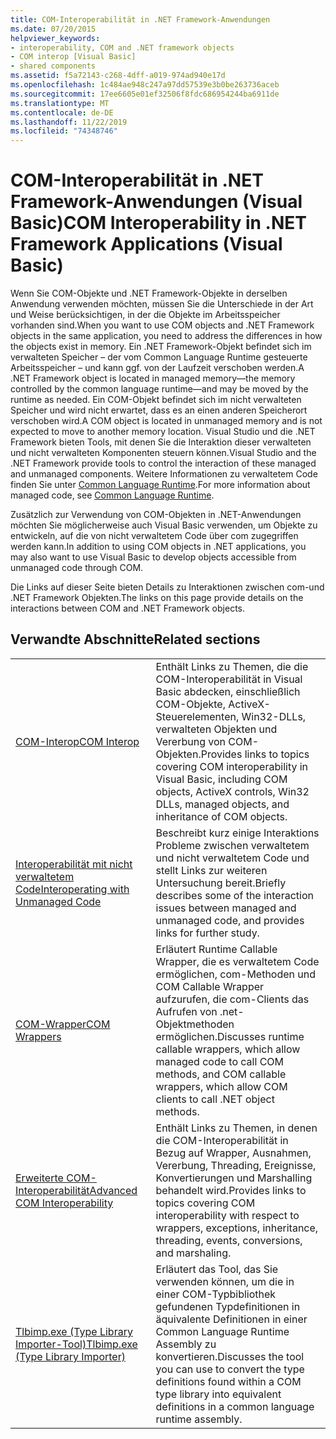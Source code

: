 ```yaml
---
title: COM-Interoperabilität in .NET Framework-Anwendungen
ms.date: 07/20/2015
helpviewer_keywords:
- interoperability, COM and .NET framework objects
- COM interop [Visual Basic]
- shared components
ms.assetid: f5a72143-c268-4dff-a019-974ad940e17d
ms.openlocfilehash: 1c484ae948c247a97dd57539e3b0be263736aceb
ms.sourcegitcommit: 17ee6605e01ef32506f8fdc686954244ba6911de
ms.translationtype: MT
ms.contentlocale: de-DE
ms.lasthandoff: 11/22/2019
ms.locfileid: "74348746"
---
```

# <a name="com-interoperability-in-net-framework-applications-visual-basic"></a><span data-ttu-id="ef259-102">COM-Interoperabilität in .NET Framework-Anwendungen (Visual Basic)</span><span class="sxs-lookup"><span data-stu-id="ef259-102">COM Interoperability in .NET Framework Applications (Visual Basic)</span></span>

<span data-ttu-id="ef259-103">Wenn Sie COM-Objekte und .NET Framework-Objekte in derselben Anwendung verwenden möchten, müssen Sie die Unterschiede in der Art und Weise berücksichtigen, in der die Objekte im Arbeitsspeicher vorhanden sind.</span><span class="sxs-lookup"><span data-stu-id="ef259-103">When you want to use COM objects and .NET Framework objects in the same application, you need to address the differences in how the objects exist in memory.</span></span> <span data-ttu-id="ef259-104">Ein .NET Framework-Objekt befindet sich im verwalteten Speicher – der vom Common Language Runtime gesteuerte Arbeitsspeicher – und kann ggf. von der Laufzeit verschoben werden.</span><span class="sxs-lookup"><span data-stu-id="ef259-104">A .NET Framework object is located in managed memory—the memory controlled by the common language runtime—and may be moved by the runtime as needed.</span></span> <span data-ttu-id="ef259-105">Ein COM-Objekt befindet sich im nicht verwalteten Speicher und wird nicht erwartet, dass es an einen anderen Speicherort verschoben wird.</span><span class="sxs-lookup"><span data-stu-id="ef259-105">A COM object is located in unmanaged memory and is not expected to move to another memory location.</span></span> <span data-ttu-id="ef259-106">Visual Studio und die .NET Framework bieten Tools, mit denen Sie die Interaktion dieser verwalteten und nicht verwalteten Komponenten steuern können.</span><span class="sxs-lookup"><span data-stu-id="ef259-106">Visual Studio and the .NET Framework provide tools to control the interaction of these managed and unmanaged components.</span></span> <span data-ttu-id="ef259-107">Weitere Informationen zu verwaltetem Code finden Sie unter [Common Language Runtime](../../../standard/clr.md).</span><span class="sxs-lookup"><span data-stu-id="ef259-107">For more information about managed code, see [Common Language Runtime](../../../standard/clr.md).</span></span>

<span data-ttu-id="ef259-108">Zusätzlich zur Verwendung von COM-Objekten in .NET-Anwendungen möchten Sie möglicherweise auch Visual Basic verwenden, um Objekte zu entwickeln, auf die von nicht verwaltetem Code über com zugegriffen werden kann.</span><span class="sxs-lookup"><span data-stu-id="ef259-108">In addition to using COM objects in .NET applications, you may also want to use Visual Basic to develop objects accessible from unmanaged code through COM.</span></span>

<span data-ttu-id="ef259-109">Die Links auf dieser Seite bieten Details zu Interaktionen zwischen com-und .NET Framework Objekten.</span><span class="sxs-lookup"><span data-stu-id="ef259-109">The links on this page provide details on the interactions between COM and .NET Framework objects.</span></span>

## <a name="related-sections"></a><span data-ttu-id="ef259-110">Verwandte Abschnitte</span><span class="sxs-lookup"><span data-stu-id="ef259-110">Related sections</span></span>

| | |
|---------|---------|
| [<span data-ttu-id="ef259-111">COM-Interop</span><span class="sxs-lookup"><span data-stu-id="ef259-111">COM Interop</span></span>](../../../visual-basic/programming-guide/com-interop/index.md) | <span data-ttu-id="ef259-112">Enthält Links zu Themen, die die COM-Interoperabilität in Visual Basic abdecken, einschließlich COM-Objekte, ActiveX-Steuerelementen, Win32-DLLs, verwalteten Objekten und Vererbung von COM-Objekten.</span><span class="sxs-lookup"><span data-stu-id="ef259-112">Provides links to topics covering COM interoperability in Visual Basic, including COM objects, ActiveX controls, Win32 DLLs, managed objects, and inheritance of COM objects.</span></span> |
| [<span data-ttu-id="ef259-113">Interoperabilität mit nicht verwaltetem Code</span><span class="sxs-lookup"><span data-stu-id="ef259-113">Interoperating with Unmanaged Code</span></span>](../../../framework/interop/index.md) | <span data-ttu-id="ef259-114">Beschreibt kurz einige Interaktions Probleme zwischen verwaltetem und nicht verwaltetem Code und stellt Links zur weiteren Untersuchung bereit.</span><span class="sxs-lookup"><span data-stu-id="ef259-114">Briefly describes some of the interaction issues between managed and unmanaged code, and provides links for further study.</span></span> |
| [<span data-ttu-id="ef259-115">COM-Wrapper</span><span class="sxs-lookup"><span data-stu-id="ef259-115">COM Wrappers</span></span>](../../../standard/native-interop/com-wrappers.md) | <span data-ttu-id="ef259-116">Erläutert Runtime Callable Wrapper, die es verwaltetem Code ermöglichen, com-Methoden und COM Callable Wrapper aufzurufen, die com-Clients das Aufrufen von .net-Objektmethoden ermöglichen.</span><span class="sxs-lookup"><span data-stu-id="ef259-116">Discusses runtime callable wrappers, which allow managed code to call COM methods, and COM callable wrappers, which allow COM clients to call .NET object methods.</span></span> |
| [<span data-ttu-id="ef259-117">Erweiterte COM-Interoperabilität</span><span class="sxs-lookup"><span data-stu-id="ef259-117">Advanced COM Interoperability</span></span>](../../../framework/interop/index.md) | <span data-ttu-id="ef259-118">Enthält Links zu Themen, in denen die COM-Interoperabilität in Bezug auf Wrapper, Ausnahmen, Vererbung, Threading, Ereignisse, Konvertierungen und Marshalling behandelt wird.</span><span class="sxs-lookup"><span data-stu-id="ef259-118">Provides links to topics covering COM interoperability with respect to wrappers, exceptions, inheritance, threading, events, conversions, and marshaling.</span></span> |
| [<span data-ttu-id="ef259-119">Tlbimp.exe (Type Library Importer-Tool)</span><span class="sxs-lookup"><span data-stu-id="ef259-119">Tlbimp.exe (Type Library Importer)</span></span>](../../../framework/tools/tlbimp-exe-type-library-importer.md) | <span data-ttu-id="ef259-120">Erläutert das Tool, das Sie verwenden können, um die in einer COM-Typbibliothek gefundenen Typdefinitionen in äquivalente Definitionen in einer Common Language Runtime Assembly zu konvertieren.</span><span class="sxs-lookup"><span data-stu-id="ef259-120">Discusses the tool you can use to convert the type definitions found within a COM type library into equivalent definitions in a common language runtime assembly.</span></span> |
